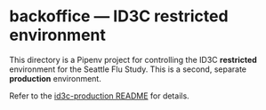 # backoffice — ID3C restricted environment

This directory is a Pipenv project for controlling the ID3C **restricted**
environment for the Seattle Flu Study.  This is a second, separate
**production** environment.

Refer to the [id3c-production README](../id3c-production/README.md) for
details.
